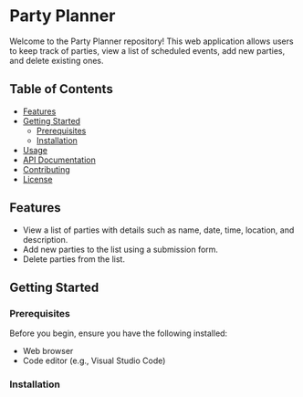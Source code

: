 # Party Planner

Welcome to the Party Planner repository! This web application allows users to keep track of parties, view a list of scheduled events, add new parties, and delete existing ones.

## Table of Contents
- [Features](#features)
- [Getting Started](#getting-started)
  - [Prerequisites](#prerequisites)
  - [Installation](#installation)
- [Usage](#usage)
- [API Documentation](#api-documentation)
- [Contributing](#contributing)
- [License](#license)

## Features

- View a list of parties with details such as name, date, time, location, and description.
- Add new parties to the list using a submission form.
- Delete parties from the list.

## Getting Started

### Prerequisites

Before you begin, ensure you have the following installed:

- Web browser
- Code editor (e.g., Visual Studio Code)

### Installation

